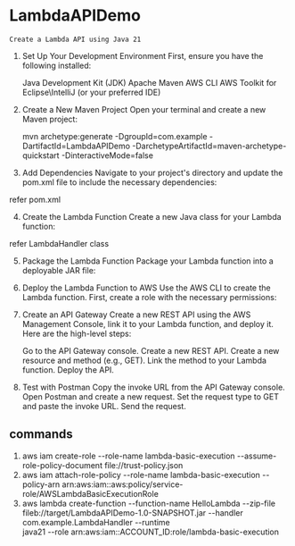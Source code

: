 # LambdaAPIDemo
    Create a Lambda API using Java 21 

1. Set Up Your Development Environment
    First, ensure you have the following installed:

    Java Development Kit (JDK)
    Apache Maven
    AWS CLI
    AWS Toolkit for Eclipse\IntelliJ (or your preferred IDE)

2. Create a New Maven Project
    Open your terminal and create a new Maven project:


    mvn archetype:generate -DgroupId=com.example -DartifactId=LambdaAPIDemo -DarchetypeArtifactId=maven-archetype-quickstart -DinteractiveMode=false

3. Add Dependencies
    Navigate to your project's directory and update the pom.xml file to include the necessary dependencies:

refer pom.xml

4. Create the Lambda Function
    Create a new Java class for your Lambda function:

refer LambdaHandler class

5. Package the Lambda Function
    Package your Lambda function into a deployable JAR file:


6. Deploy the Lambda Function to AWS
    Use the AWS CLI to create the Lambda function. First, create a role with the necessary permissions:

7. Create an API Gateway
    Create a new REST API using the AWS Management Console, link it to your Lambda function, and deploy it. Here are the high-level steps:

    Go to the API Gateway console.
    Create a new REST API.
    Create a new resource and method (e.g., GET).
    Link the method to your Lambda function.
    Deploy the API.

8. Test with Postman
    Copy the invoke URL from the API Gateway console.
    Open Postman and create a new request.
    Set the request type to GET and paste the invoke URL.
    Send the request.

commands 
---------

1)  aws iam create-role --role-name lambda-basic-execution --assume-role-policy-document file://trust-policy.json
2) aws iam attach-role-policy --role-name lambda-basic-execution --policy-arn arn:aws:iam::aws:policy/service-role/AWSLambdaBasicExecutionRole
3) aws lambda create-function --function-name HelloLambda --zip-file fileb://target/LambdaAPIDemo-1.0-SNAPSHOT.jar --handler com.example.LambdaHandler --runtime  
   java21 --role arn:aws:iam::ACCOUNT_ID:role/lambda-basic-execution


